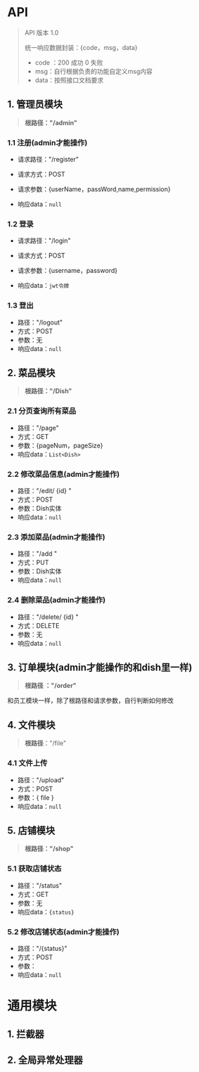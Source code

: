 # API

> API 版本 1.0
>
> 
>
> 统一响应数据封装：{code，msg，data}
>
> - code ：200 成功     0 失败
> - msg：自行根据负责的功能自定义msg内容
> - data：按照接口文档要求



## 1. 管理员模块

> **根路径："/admin"**

### 1.1 注册(admin才能操作)

- 请求路径："/register"

- 请求方式：POST

- 请求参数：{userName，passWord,name,permission}

- 响应data：`null`

### 1.2 登录

- 请求路径："/login"

- 请求方式：POST

- 请求参数：{username，password}

- 响应data：`jwt令牌`



### 1.3 登出

- 路径："/logout"
- 方式：POST
- 参数：无
- 响应data：`null`





## 2. 菜品模块

> **根路径："/Dish"**

### 2.1 分页查询所有菜品

- 路径："/page"
- 方式：GET
- 参数：{pageNum，pageSize}
- 响应data：`List<Dish>`



### 2.2 修改菜品信息(admin才能操作)

- 路径："/edit/ {id} "
- 方式：POST
- 参数：Dish实体
- 响应data：`null`



### 2.3 添加菜品(admin才能操作)

- 路径："/add "
- 方式：PUT
- 参数：Dish实体
- 响应data：`null`



### 2.4 删除菜品(admin才能操作)

- 路径："/delete/ {id} "
- 方式：DELETE
- 参数：无
- 响应data：`null`



## 3. 订单模块(admin才能操作的和dish里一样)

> **根路径 ："/order"**



和员工模块一样，除了根路径和请求参数，自行判断如何修改





## 4. 文件模块

> **根路径**："/file"

### 4.1 文件上传

- 路径："/upload"
- 方式：POST
- 参数：{ file }
- 响应data：`null`



## 5. 店铺模块

> **根路径："/shop"**



### 5.1 获取店铺状态

- 路径："/status"
- 方式：GET
- 参数：无
- 响应data：`{status}`



### 5.2 修改店铺状态(admin才能操作)

- 路径："/{status}"
- 方式：POST
- 参数： 
- 响应data：`null`













# 通用模块

## 1. 拦截器



## 2. 全局异常处理器

